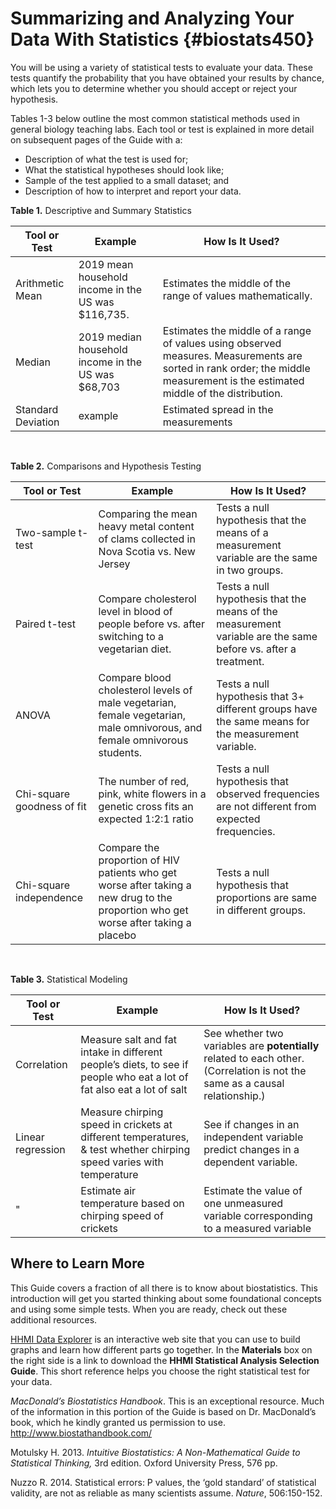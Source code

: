 # Summarizing and Analyzing Your Data With Statistics {#biostats450}

You will be using a variety of statistical tests to evaluate your data. These tests quantify the probability that you have obtained your results by chance, which lets you to determine whether you should accept or reject your hypothesis. 

Tables 1-3 below outline the most common statistical methods used in general biology teaching labs. Each tool or test is explained in more detail on subsequent pages of the Guide with a:

* Description of what the test is used for;
* What the statistical hypotheses should look like;
* Sample of the test applied to a small dataset; and
* Description of how to interpret and report your data.


__Table 1.__ Descriptive and Summary Statistics

|Tool or Test|Example|How Is It Used?|
|---|---|---|
|Arithmetic Mean|2019 mean household income in the US was $116,735.|Estimates the middle of the range of values mathematically.|
|Median|2019 median household income in the US was $68,703|Estimates the middle of a range of values using observed measures. Measurements are sorted in rank order; the middle measurement is the estimated middle of the distribution.| 
|Standard Deviation|example|Estimated spread in the measurements|

<br>

__Table 2.__ Comparisons and Hypothesis Testing

|Tool or Test|Example|How Is It Used?|
|---|---|---|
|Two-sample t-test|Comparing the mean heavy metal content of clams collected in Nova Scotia vs. New Jersey|Tests a null hypothesis that the means of a measurement variable are the same in two groups.|
|Paired t-test|Compare cholesterol level in blood of people before vs. after switching to a vegetarian diet.|Tests a null hypothesis that the means of the measurement variable are the same before vs. after a treatment.|
|ANOVA|Compare blood cholesterol levels of male vegetarian, female vegetarian, male omnivorous, and female omnivorous students.|Tests a null hypothesis that 3+ different groups have the same means for the measurement variable.|
|Chi-square goodness of fit|The number of red, pink, white flowers in a genetic cross fits an expected 1:2:1 ratio|Tests a null hypothesis that observed frequencies are not different from expected frequencies.|
|Chi-square independence|Compare the proportion of HIV patients who get worse after taking a new drug to the proportion who get worse after taking a placebo|Tests a null hypothesis that proportions are same in different groups.|

<br>

__Table 3.__ Statistical Modeling

|Tool or Test|Example|How Is It Used?|
|---|---|---|
|Correlation|Measure salt and fat intake in different people’s diets, to see if people who eat a lot of fat also eat a lot of salt|See whether two variables are __potentially__ related to each other. (Correlation is not the same as a causal relationship.)|
|Linear regression|Measure chirping speed in crickets at different temperatures, & test whether chirping speed varies with temperature|See if changes in an independent variable predict changes in a dependent variable.|
|\" |Estimate air temperature based on chirping speed of crickets|Estimate the value of one unmeasured variable corresponding to a measured variable|


## Where to Learn More

This Guide covers a fraction of all there is to know about biostatistics. This introduction will get you started thinking about some foundational concepts and using some simple tests. When you are ready, check out these additional resources. 

[HHMI Data Explorer](https://www.biointeractive.org/classroom-resources/data-explorer) is an interactive web site that you can use to build graphs and learn how different parts go together. In the __Materials__ box on the right side is a link to download the __HHMI Statistical Analysis Selection Guide__. This short reference helps you choose the right statistical test for your data.

_MacDonald’s Biostatistics Handbook_. This is an exceptional resource. Much of the information in this portion of the Guide is based on Dr. MacDonald’s book, which he kindly granted us permission to use. http://www.biostathandbook.com/

Motulsky H. 2013. _Intuitive Biostatistics: A Non-Mathematical Guide to Statistical Thinking,_ 3rd edition. Oxford University Press, 576 pp. 

Nuzzo R. 2014. Statistical errors: P values, the ‘gold standard’ of statistical validity, are not as reliable as many scientists assume. _Nature_, 506:150-152.

